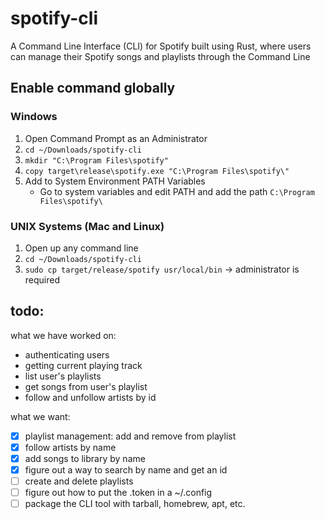 # spotify-cli

A Command Line Interface (CLI) for Spotify built using Rust, where users can manage their Spotify songs and playlists through the Command Line

## Enable command globally

### Windows

1. Open Command Prompt as an Administrator
2. `cd ~/Downloads/spotify-cli`
3. `mkdir "C:\Program Files\spotify"`
4. `copy target\release\spotify.exe "C:\Program Files\spotify\"`
5. Add to System Environment PATH Variables
   - Go to system variables and edit PATH and add the path `C:\Program Files\spotify\`

### UNIX Systems (Mac and Linux)

1. Open up any command line
2. `cd ~/Downloads/spotify-cli`
3. `sudo cp target/release/spotify usr/local/bin` -> administrator is required

## todo:

what we have worked on:
- authenticating users
- getting current playing track
- list user's playlists
- get songs from user's playlist
- follow and unfollow artists by id

what we want:
- [x] playlist management: add and remove from playlist
- [x] follow artists by name
- [x] add songs to library by name
- [x] figure out a way to search by name and get an id
- [ ] create and delete playlists
- [ ] figure out how to put the .token in a ~/.config
- [ ] package the CLI tool with tarball, homebrew, apt, etc.
